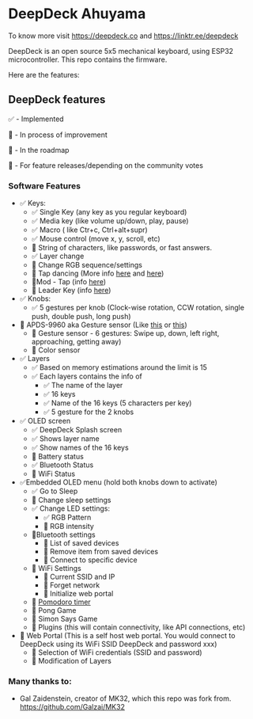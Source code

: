 # DeepDeck Ahuyama

To know more visit https://deepdeck.co and https://linktr.ee/deepdeck

DeepDeck is an open source 5x5 mechanical keyboard, using ESP32 microcontroller.
This repo contains the firmware.

Here are the features:

## DeepDeck features

✅ - Implemented

🚧 - In process of improvement

📝 - In the roadmap

💬 - For feature releases/depending on the community votes

### Software Features

- ✅ Keys:
    - ✅ Single Key (any key as you regular keyboard)
    - ✅ Media key (like volume up/down, play, pause)
    - ✅ Macro ( like Ctr+c, Ctrl+alt+supr)
    - ✅ Mouse control (move x, y, scroll, etc)
    - 📝 String of characters, like passwords, or fast answers.
    - ✅ Layer change
    - 📝 Change RGB sequence/settings
    - 💬 Tap dancing (More info [here](https://github.com/samhocevar-forks/qmk-firmware/blob/master/docs/feature_tap_dance.md) and [here](https://thomasbaart.nl/2018/12/13/qmk-basics-tap-dance/))
    - 💬Mod - Tap (info [here](https://github.com/qmk/qmk_firmware/blob/master/docs/mod_tap.md))
    - 💬 Leader Key (info [here](https://github.com/samhocevar-forks/qmk-firmware/blob/master/docs/feature_leader_key.md))
- ✅ Knobs:
    - ✅ 5 gestures per knob (Clock-wise rotation, CCW rotation, single push, double push, long push)
- 📝 APDS-9960 aka Gesture sensor (Like [this](https://www.youtube.com/watch?v=A3QRyixnEl8) or [this](https://www.youtube.com/watch?v=HUOJGhNNV6A))
    - 📝 Gesture sensor - 6 gestures: Swipe up, down, left right, approaching, getting away)
    - 💬 Color sensor
- ✅ Layers
    - ✅ Based on memory estimations around the limit is 15
    - ✅ Each layers contains the info of
        - ✅ The name of the layer
        - ✅ 16 keys
        - ✅ Name of the 16 keys (5 characters per key)
        - ✅ 5 gesture for the 2 knobs
- ✅ OLED screen
    - ✅ DeepDeck Splash screen
    - ✅ Shows layer name
    - ✅ Show names of the 16 keys
    - 🚧 Battery status
    - ✅ Bluetooth Status
    - 📝 WiFi Status
- ✅Embedded OLED menu (hold both knobs down to activate)
    - ✅ Go to Sleep
    - 📝 Change sleep settings
    - ✅ Change LED settings:
        - ✅ RGB Pattern
        - 🚧 RGB intensity
    - 📝Bluetooth settings
        - 📝 List of saved devices
        - 📝 Remove item from saved devices
        - 📝 Connect to specific device
    - 📝 WiFi Settings
        - 📝 Current SSID and IP
        - 📝 Forget network
        - 📝 Initialize web portal
    - 📝 [Pomodoro timer](https://www.toptal.com/project-managers/tomato-timer)
    - 💬 Pong Game
    - 💬 Simon Says Game
    - 📝 Plugins (this will contain connectivity, like API connections, etc)
- 🚧 Web Portal (This is a self host web portal. You would connect to DeepDeck using its WiFi SSID DeepDeck and password xxx)
    - 🚧 Selection of WiFi credentials (SSID and password)
    - 🚧 Modification of Layers

### Many thanks to:
- Gal Zaidenstein, creator of MK32, which this repo was fork from. https://github.com/Galzai/MK32

